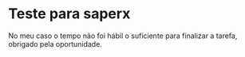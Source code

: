 # Teste para saperx

No meu caso o tempo não foi hábil o suficiente para finalizar a tarefa, obrigado pela oportunidade.

